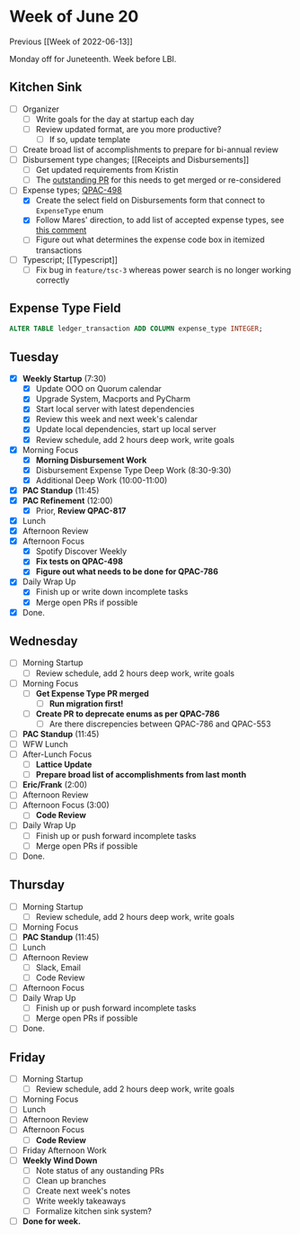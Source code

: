 # Week of June 20
Previous [[Week of 2022-06-13]]

Monday off for Juneteenth. Week before LBI.

## Kitchen Sink
 - [ ] Organizer
	 - [ ] Write goals for the day at startup each day
	 - [ ] Review updated format, are you more productive?
		 - [ ] If so, update template
 - [ ] Create broad list of accomplishments to prepare for bi-annual review
 - [ ] Disbursement type changes; [[Receipts and Disbursements]]
	 - [ ] Get updated requirements from Kristin
	 - [ ] The [outstanding PR](https://github.com/QuorumUS/quorum-site/pull/26216) for this needs to get merged or re-considered
 - [ ] Expense types; [QPAC-498](https://quorumanalytics.atlassian.net/browse/QPAC-498)
	 - [x] Create the select field on Disbursements form that connect to `ExpenseType` enum
	 - [x] Follow Mares' direction, to add list of accepted expense types, see [this comment](https://quorumanalytics.atlassian.net/browse/QPAC-498?focusedCommentId=73287)
	 - [ ] Figure out what determines the expense code box in itemized transactions
 - [ ] Typescript; [[Typescript]]
	 - [ ] Fix bug in `feature/tsc-3` whereas power search is no longer working correctly

## Expense Type Field
```sql
ALTER TABLE ledger_transaction ADD COLUMN expense_type INTEGER;
```

## Tuesday
- [x] **Weekly Startup** (7:30)
	- [x] Update OOO on Quorum calendar
	- [x] Upgrade System, Macports and PyCharm
	- [x] Start local server with latest dependencies
	- [x] Review this week and next week's calendar
	- [x] Update local dependencies, start up local server
	- [x] Review schedule, add 2 hours deep work, write goals
- [x] Morning Focus
	- [x] **Morning Disbursement Work**
	- [x] Disbursement Expense Type Deep Work (8:30-9:30)
	- [x] Additional Deep Work (10:00-11:00)
- [x] **PAC Standup** (11:45)
- [x] **PAC Refinement** (12:00)
	- [x] Prior, **Review QPAC-817**
- [x] Lunch
- [x] Afternoon Review
- [x] Afternoon Focus
	- [x] Spotify Discover Weekly
	- [x] **Fix tests on QPAC-498**
	- [x] **Figure out what needs to be done for QPAC-786**
- [x] Daily Wrap Up
	- [x] Finish up or write down incomplete tasks
	- [x] Merge open PRs if possible
- [x] Done.

## Wednesday
- [ ] Morning Startup
	- [ ] Review schedule, add 2 hours deep work, write goals
- [ ] Morning Focus
	- [ ] **Get Expense Type PR merged**
		- [ ] **Run migration first!**
	- [ ] **Create PR to deprecate enums as per QPAC-786**
		- [ ] Are there discrepencies between QPAC-786 and QPAC-553
- [ ] **PAC Standup** (11:45)
- [ ] WFW Lunch
- [ ] After-Lunch Focus
	- [ ] **Lattice Update**
	- [ ] **Prepare broad list of accomplishments from last month**
- [ ] **Eric/Frank** (2:00)
- [ ] Afternoon Review
- [ ] Afternoon Focus (3:00)
	- [ ] **Code Review**
- [ ] Daily Wrap Up
	- [ ] Finish up or push forward incomplete tasks
	- [ ] Merge open PRs if possible
- [ ] Done.

## Thursday
 - [ ] Morning Startup
	- [ ] Review schedule, add 2 hours deep work, write goals
 - [ ] Morning Focus
 - [ ] **PAC Standup** (11:45)
 - [ ] Lunch
 - [ ] Afternoon Review
	 - [ ] Slack, Email
	 - [ ] Code Review
 - [ ] Afternoon Focus
 - [ ] Daily Wrap Up
	- [ ] Finish up or push forward incomplete tasks
	- [ ] Merge open PRs if possible
- [ ] Done.

## Friday
- [ ] Morning Startup
	- [ ] Review schedule, add 2 hours deep work, write goals
- [ ] Morning Focus
- [ ] Lunch
- [ ] Afternoon Review
- [ ] Afternoon Focus
	- [ ] **Code Review**
- [ ] Friday Afternoon Work
- [ ] **Weekly Wind Down**
	- [ ] Note status of any oustanding PRs
	- [ ] Clean up branches
	- [ ] Create next week's notes
	- [ ] Write weekly takeaways
	- [ ] Formalize kitchen sink system?
- [ ] **Done for week.**